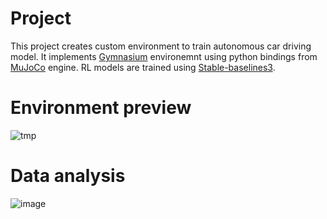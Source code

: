 # Project
This project creates custom environment to train autonomous car driving model. It implements [Gymnasium](https://github.com/Farama-Foundation/Gymnasium) environemnt using python bindings from [MuJoCo](https://github.com/google-deepmind/mujoco) engine. RL models are trained using [Stable-baselines3](https://github.com/DLR-RM/stable-baselines3).

# Environment preview
![tmp](https://github.com/MeWoash/rl_project/assets/54074264/c661d9af-1d2d-4ac5-bb35-1a0468c3538c)

# Data analysis
![image](https://github.com/MeWoash/rl_project/assets/54074264/2d820297-9e08-4290-884a-7f4f9da62993)
